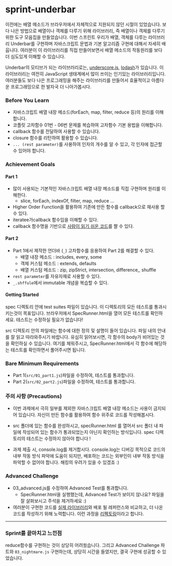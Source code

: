 # sprint-underbar

이전에는 배열 메소드가 브라우저에서 자체적으로 지원되지 않던 시절이 있었습니다. 보다 나은 방법으로 배열이나 객체를 다루기 위해 라이브러리, 즉 배열이나 객체를 다루기 위한 도구 모음집을 만들었습니다. 이번 스프린트 우리가 배열, 객체를 다루는 라이브러리 Underbar를 구현하며 자바스크립트 문법과 기본 알고리즘 구현에 대해서 자세히 배웁니다. 여러분이 이 라이브러리를 직접 만들어보면서 배열 메소드의 작동원리를 보다 더 심도있게 이해할 수 있습니다.

Underbar의 모티브가 되는 라이브러리로는, [underscore.js](https://underscorejs.org/), [lodash](https://lodash.com/)가 있습니다. 이 라이브러리는 여전히 JavaScript 생태계에서 많이 쓰이는 인기있는 라이브러리입니다. 여러분들도 보다 나은 프로그래밍을 해주는 라이브러리를 만들어서 효율적이고 아름다운 프로그래밍으로 한 발자국 더 나아가봅시다.

### Before You Learn
- 자바스크립트 배열 내장 메소드(forEach, map, filter, reduce 등)의 원리를 이해합니다.
- 코플릿 고차함수 01번 - 06번 문제를 복습하여 고차함수 기본 용법을 이해합니다.
- callback 함수를 전달하여 사용할 수 있습니다.
- closure 함수를 리턴하여 활용할 수 있습니다.
- `... (rest parameter)`를 사용하여 인자의 개수를 알 수 있고, 각 인자에 접근할 수 있어야 합니다.

### Achievement Goals

#### Part 1
- 많이 사용되는 기본적인 자바스크립트 배열 내장 메소드를 직접 구현하며 원리를 이해한다.
   - slice, forEach, indexOf, filter, map, reduce ...
- Higher Order Function을 활용하여 기존에 만든 함수를 callback으로 재사용 할 수 있다.
- iteratee가callback 함수임을 이해할 수 있다.
- callback 함수명을 기반으로 [사람이 읽기 쉬운 코드](https://ko.wikipedia.org/wiki/%EC%84%A0%EC%96%B8%ED%98%95_%ED%94%84%EB%A1%9C%EA%B7%B8%EB%9E%98%EB%B0%8D)를 짤 수 있다.

#### Part 2
- Part 1에서 제작한 언더바 (`_`) 고차함수를 응용하여 Part 2를 해결할 수 있다.
   - 배열 내장 메소드 : includes, every, some
   - 객체 커스텀 메소드 : extends, defaults
   - 배열 커스텀 메소드 : zip, zipStrict, intersection, difference,, shuffle
- `rest parameter`를 자유자재로 사용할 수 있다.
- `_.shffule`에서 immutable 개념을 복습할 수 있다.

#### Getting Started

spec 디렉토리 안에 test suites 파일이 있습니다. 이 디렉토리의 모든 테스트를 통과시키는것이 목표입니다. 브라우저에서 SpecRunner.html을 열어 모든 테스트를 확인하세요. 테스트는 수정하실 필요가 없습니다!

src 디렉토리 안의 파일에는 함수에 대한 정의 및 설명이 들어 있습니다. 파일 내의 안내를 잘 읽고 따라와주시기 바랍니다. 유심히 읽어보시면, 각 함수의 body가 비어있는 것을 확인하실 수 있습니다. 여기를 체워주시고, SpecRunner.html에서 각 함수에 해당하는 테스트를 확인하면서 풀어주시면 됩니다.

### Bare Minimum Requirements

- Part 1(`src/01_part1.js`)파일을 수정하여, 테스트를 통과합니다.
- Part 2(`src/02_part2.js`)파일을 수정하여, 테스트를 통과합니다.

### 주의 사항 (Precautions)
- 이번 과제에서 극히 일부를 제외한 자바스크립트 배열 내장 메소드는 사용이 금지되어 있습니다. 자신이 만든 함수를 활용하여 함수 위주로 코드를 작성해봅시다.

- src 폴더에 있는 함수를 완성하시고, specRunner.html 를 열어서 src 폴더 내 파일에 작성되어 있는 함수가 통과되었는지 아닌지 확인하는 방식입니다. spec 디렉토리의 테스트는 수정하지 않아야 합니다 !

- 과제 제출 시, console.log를 제거합시다. console.log는 디버깅 목적으로 코드의 내부 작동 방식 파악에 도움이 되지만, 배포하는 코드는 외부인이 내부 작동 방식을 파악할 수 없어야 합니다. 해킹의 우려가 있을 수 있겠죠 :)

### Advanced Challenge
- 03_advanced.js를 수정하여 Advanced Test를 통과합니다.
   - SpecRunner.html을 실행했는데, Advanced Test가 보이지 않나요? 파일을 잘 살펴보시고 주석을 제거하세요 :)
- 여러분이 구현한 코드를 [실제 라이브러리](https://underscorejs.org/docs/underscore-esm.html)와 배포 될 레퍼런스와 비교하고, 더 나온 코드를 작성하기 위해 노력합니다. 이런 과정을 [리펙토링](https://en.wikipedia.org/wiki/Code_refactoring)이라고 합니다.

----------

### Sprint를 끝마치고 느낀점
reduce함수를 구현하는 것이 상당히 어려웠습니다. 그리고 Advanced Challenge 파트와 `03_nightmare.js` 구현하는데, 상당히 시간을 들였지만, 결국 구현에 성공할 수 있었습니다.

